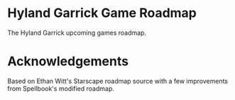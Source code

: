 # Hyland Garrick Game Roadmap

The Hyland Garrick upcoming games roadmap.

# Acknowledgements
Based on Ethan Witt's Starscape roadmap source with a few improvements from Spellbook's modified roadmap.
